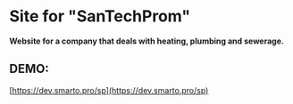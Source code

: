 # Site for "SanTechProm"

**Website for a company that deals with heating, plumbing and sewerage.**

## DEMO:
[https://dev.smarto.pro/sp](https://dev.smarto.pro/sp)

